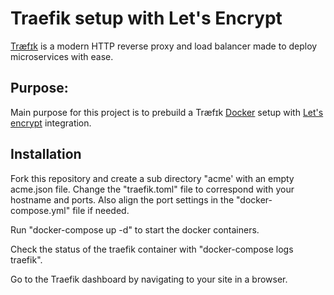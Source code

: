 Traefik setup with Let's Encrypt
================================

[Træfɪk](https://docs.traefik.io/) is a modern HTTP reverse proxy and load balancer made to deploy microservices with ease.

Purpose:
--------
Main purpose for this project is to prebuild a Træfɪk [Docker](https://www.docker.com/) setup with [Let's encrypt](https://letsencrypt.org/) integration. 

Installation
------------
Fork this repository and create a sub directory "acme' with an empty acme.json file.
Change the "traefik.toml" file to correspond with your hostname and ports. Also align the port settings in the "docker-compose.yml" file if needed.

Run "docker-compose up -d" to start the docker containers.

Check the status of the traefik container with "docker-compose logs traefik".

Go to the Traefik dashboard by navigating to your site in a browser. 